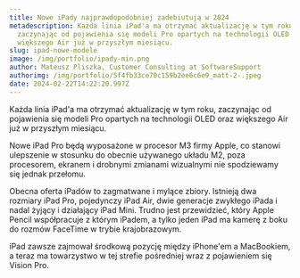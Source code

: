 ```yaml
---
title: Nowe iPady najprawdopodobniej zadebiutują w 2024
metadescription: Każda linia iPad'a ma otrzymać aktualizację w tym roku,
  zaczynając od pojawienia się modeli Pro opartych na technologii OLED oraz
  większego Air już w przyszłym miesiącu.
slug: ipad-nowe-modele
image: /img/portfolio/ipady-min.png
author: Mateusz Pliszka, Customer Consulting at SoftwareSupport
authorimg: /img/portfolio/5f4fb33ce70c159b2ee6c6e9_matt-2-.jpeg
date: 2024-02-22T14:22:20.997Z
---
```

Każda linia iPad'a ma otrzymać aktualizację w tym roku, zaczynając od pojawienia się modeli Pro opartych na technologii OLED oraz większego Air już w przyszłym miesiącu.

Nowe iPad Pro będą wyposażone w procesor M3 firmy Apple, co stanowi ulepszenie w stosunku do obecnie używanego układu M2, poza procesorem, ekranem i drobnymi zmianami wizualnymi nie spodziewamy się jednak przełomu.

Obecna oferta iPadów to zagmatwane i mylące zbiory. Istnieją dwa rozmiary iPad Pro, pojedynczy iPad Air, dwie generacje zwykłego iPada i nadal żyjący i działający iPad Mini. Trudno jest przewidzieć, który Apple Pencil współpracuje z którym iPadem, a tylko jeden iPad ma kamerę z boku do rozmów FaceTime w trybie krajobrazowym.

iPad zawsze zajmował środkową pozycję między iPhone'em a MacBookiem, a teraz ma towarzystwo w tej strefie pośredniej wraz z pojawieniem się Vision Pro.